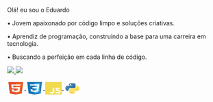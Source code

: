 Olá! eu sou o Eduardo
<p>• Jovem apaixonado por código limpo e soluções criativas.</p>
<p>• Aprendiz de programação, construindo a base para uma carreira em tecnologia.</p>
<p>• Buscando a perfeição em cada linha de código.</p>
 <div>
  <a href="https://github.com/eduardo-code7">
  <img height="160em" src="https://github-readme-stats.vercel.app/api?username=eduardo-code7&show_icons=true&theme=neon&include_all_commits=true&count_private=true"/>
  <img height="160em" src="https://github-readme-stats.vercel.app/api/top-langs/?username=eduardo-code7&layout=compact&langs_count=16&theme=neon"/>
</div>
<div style="display: inline_block"><br>
  <img align="center" alt="eduardo-HTML" height="30" width="40" src="https://raw.githubusercontent.com/devicons/devicon/master/icons/html5/html5-original.svg">
  <img align="center" alt="eduardo-CSS" height="30" width="40" src="https://raw.githubusercontent.com/devicons/devicon/master/icons/css3/css3-original.svg">
  <img align="center" alt="eduardo-Js" height="30" width="40" src="https://raw.githubusercontent.com/devicons/devicon/master/icons/javascript/javascript-plain.svg">
  <img align="center" alt="eduardo-Python" height="30" width="40" src="https://raw.githubusercontent.com/devicons/devicon/master/icons/python/python-original.svg">
 
</div>


